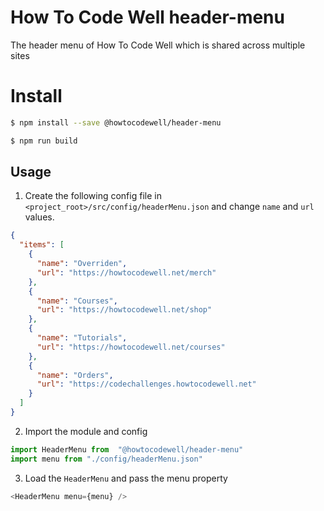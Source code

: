 # How To Code Well header-menu
The header menu of How To Code Well which is shared across multiple sites

# Install

```bash
$ npm install --save @howtocodewell/header-menu
```

```bash
$ npm run build
```

## Usage
1) Create the following config file in `<project_root>/src/config/headerMenu.json` and change `name` and `url` values.

```json
{
  "items": [
    {
      "name": "Overriden",
      "url": "https://howtocodewell.net/merch"
    },
    {
      "name": "Courses",
      "url": "https://howtocodewell.net/shop"
    },
    {
      "name": "Tutorials",
      "url": "https://howtocodewell.net/courses"
    },
    {
      "name": "Orders",
      "url": "https://codechallenges.howtocodewell.net"
    }
  ]
}
```

2) Import the module and config
```javascript
import HeaderMenu from  "@howtocodewell/header-menu"
import menu from "./config/headerMenu.json"
```
3) Load the `HeaderMenu` and pass the menu property
```javascript
<HeaderMenu menu={menu} />
```